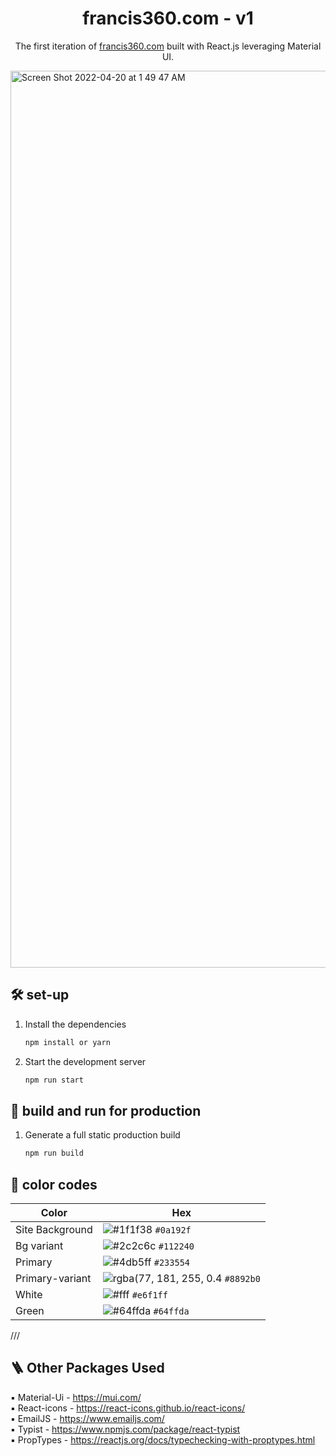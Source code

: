 <p align="center">
</p>
<h1 align="center">
  francis360.com - v1
</h1>
<p align="center">
  The first iteration of <a href="https://francis360.com" target="_blank">francis360.com</a> built with React.js leveraging Material UI.
</p>

<img width="1435" alt="Screen Shot 2022-04-20 at 1 49 47 AM" src="https://user-images.githubusercontent.com/77220007/164169421-2747db6b-f8de-494b-bf6f-73f369c779f4.png">

## 🛠 set-up

1. Install the dependencies

   ```sh
   npm install or yarn
   ```

2. Start the development server

   ```sh
   npm run start
   ```


## 🚀 build and run for production

1. Generate a full static production build

   ```sh
   npm run build
   ```
   
## 🎨 color codes

| Color          | Hex                                                                |
| -------------- | ------------------------------------------------------------------ |
| Site Background| ![#1f1f38](https://via.placeholder.com/10/0a192f?text=+) `#0a192f` |
| Bg variant     | ![#2c2c6c](https://via.placeholder.com/10/0a192f?text=+) `#112240` |
| Primary        | ![#4db5ff](https://via.placeholder.com/10/303C55?text=+) `#233554` |
| Primary-variant| ![rgba(77, 181, 255, 0.4](https://via.placeholder.com/10/8892b0?text=+) `#8892b0` |
| White          | ![#fff](https://via.placeholder.com/10/e6f1ff?text=+) `#e6f1ff` |
| Green          | ![#64ffda](https://via.placeholder.com/10/64ffda?text=+) `#64ffda` |




///
## :ladder: Other Packages Used
:black_small_square: Material-Ui - https://mui.com/ \
:black_small_square: React-icons - https://react-icons.github.io/react-icons/ \
:black_small_square: EmailJS - https://www.emailjs.com/ \
:black_small_square: Typist - https://www.npmjs.com/package/react-typist \
:black_small_square: PropTypes - https://reactjs.org/docs/typechecking-with-proptypes.html


